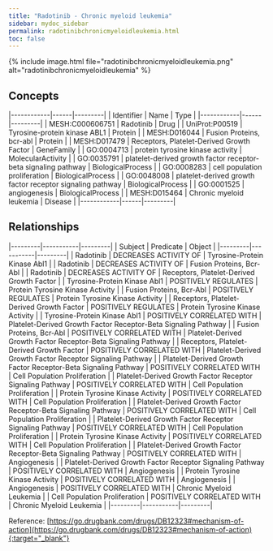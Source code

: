 ```yaml
---
title: "Radotinib - Chronic myeloid leukemia"
sidebar: mydoc_sidebar
permalink: radotinibchronicmyeloidleukemia.html
toc: false 
---
```


{% include image.html file="radotinibchronicmyeloidleukemia.png" alt="radotinibchronicmyeloidleukemia" %}

## Concepts

|------------|------|---------|
| Identifier | Name | Type    |
|------------|------|---------|
| MESH:C000606751 | Radotinib | Drug |
| UniProt:P00519 | Tyrosine-protein kinase ABL1 | Protein |
| MESH:D016044 | Fusion Proteins, bcr-abl | Protein |
| MESH:D017479 | Receptors, Platelet-Derived Growth Factor | GeneFamily |
| GO:0004713 | protein tyrosine kinase activity | MolecularActivity |
| GO:0035791 | platelet-derived growth factor receptor-beta signaling pathway | BiologicalProcess |
| GO:0008283 | cell population proliferation | BiologicalProcess |
| GO:0048008 | platelet-derived growth factor receptor signaling pathway | BiologicalProcess |
| GO:0001525 | angiogenesis | BiologicalProcess |
| MESH:D015464 | Chronic myeloid leukemia | Disease |
|------------|------|---------|

## Relationships

|---------|-----------|---------|
| Subject | Predicate | Object  |
|---------|-----------|---------|
| Radotinib | DECREASES ACTIVITY OF | Tyrosine-Protein Kinase Abl1 |
| Radotinib | DECREASES ACTIVITY OF | Fusion Proteins, Bcr-Abl |
| Radotinib | DECREASES ACTIVITY OF | Receptors, Platelet-Derived Growth Factor |
| Tyrosine-Protein Kinase Abl1 | POSITIVELY REGULATES | Protein Tyrosine Kinase Activity |
| Fusion Proteins, Bcr-Abl | POSITIVELY REGULATES | Protein Tyrosine Kinase Activity |
| Receptors, Platelet-Derived Growth Factor | POSITIVELY REGULATES | Protein Tyrosine Kinase Activity |
| Tyrosine-Protein Kinase Abl1 | POSITIVELY CORRELATED WITH | Platelet-Derived Growth Factor Receptor-Beta Signaling Pathway |
| Fusion Proteins, Bcr-Abl | POSITIVELY CORRELATED WITH | Platelet-Derived Growth Factor Receptor-Beta Signaling Pathway |
| Receptors, Platelet-Derived Growth Factor | POSITIVELY CORRELATED WITH | Platelet-Derived Growth Factor Receptor Signaling Pathway |
| Platelet-Derived Growth Factor Receptor-Beta Signaling Pathway | POSITIVELY CORRELATED WITH | Cell Population Proliferation |
| Platelet-Derived Growth Factor Receptor Signaling Pathway | POSITIVELY CORRELATED WITH | Cell Population Proliferation |
| Protein Tyrosine Kinase Activity | POSITIVELY CORRELATED WITH | Cell Population Proliferation |
| Platelet-Derived Growth Factor Receptor-Beta Signaling Pathway | POSITIVELY CORRELATED WITH | Cell Population Proliferation |
| Platelet-Derived Growth Factor Receptor Signaling Pathway | POSITIVELY CORRELATED WITH | Cell Population Proliferation |
| Protein Tyrosine Kinase Activity | POSITIVELY CORRELATED WITH | Cell Population Proliferation |
| Platelet-Derived Growth Factor Receptor-Beta Signaling Pathway | POSITIVELY CORRELATED WITH | Angiogenesis |
| Platelet-Derived Growth Factor Receptor Signaling Pathway | POSITIVELY CORRELATED WITH | Angiogenesis |
| Protein Tyrosine Kinase Activity | POSITIVELY CORRELATED WITH | Angiogenesis |
| Angiogenesis | POSITIVELY CORRELATED WITH | Chronic Myeloid Leukemia |
| Cell Population Proliferation | POSITIVELY CORRELATED WITH | Chronic Myeloid Leukemia |
|---------|-----------|---------|

Reference: [https://go.drugbank.com/drugs/DB12323#mechanism-of-action](https://go.drugbank.com/drugs/DB12323#mechanism-of-action){:target="_blank"}